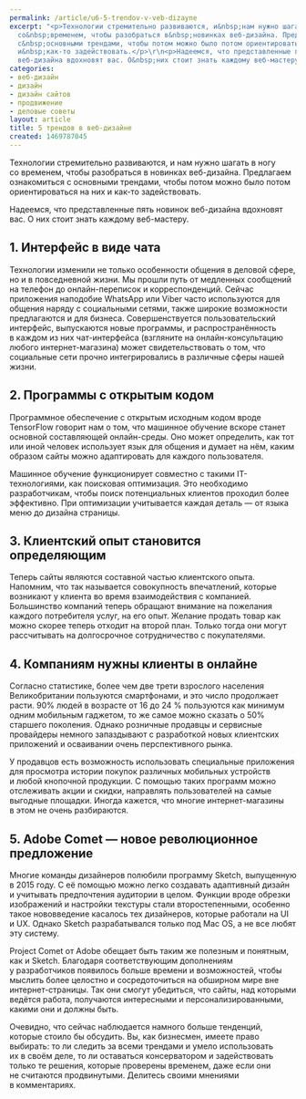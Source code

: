 ```yaml
---
permalink: /article/u6-5-trendov-v-veb-dizayne
excerpt: "<p>Технологии стремительно развиваются, и&nbsp;нам нужно шагать в&nbsp;ногу
  со&nbsp;временем, чтобы разобраться в&nbsp;новинках веб-дизайна. Предлагаем ознакомиться
  с&nbsp;основными трендами, чтобы потом можно было потом ориентироваться на&nbsp;них
  и&nbsp;как-то задействовать.</p>\r\n<p>Надеемся, что представленные пять новинок
  веб-дизайна вдохновят вас. О&nbsp;них стоит знать каждому веб-мастеру.</p>"
categories:
- веб-дизайн
- дизайн
- дизайн сайтов
- продвижение
- деловые советы
layout: article
title: 5 трендов в веб-дизайне
created: 1469787045
---
```

<p>Технологии стремительно развиваются, и&nbsp;нам нужно шагать в&nbsp;ногу со&nbsp;временем, чтобы разобраться в&nbsp;новинках веб-дизайна. Предлагаем ознакомиться с&nbsp;основными трендами, чтобы потом можно было потом ориентироваться на&nbsp;них и&nbsp;как-то задействовать.</p>
<p>Надеемся, что представленные пять новинок веб-дизайна вдохновят вас. О&nbsp;них стоит знать каждому веб-мастеру.</p>
<h2>1. Интерфейс в&nbsp;виде чата</h2>
<p>Технологии изменили не&nbsp;только особенности общения в&nbsp;деловой сфере, но&nbsp;и&nbsp;в&nbsp;повседневной жизни. Мы&nbsp;прошли путь от&nbsp;медленных сообщений на&nbsp;телефон до&nbsp;онлайн-переписок и&nbsp;корреспонденций. Сейчас приложения наподобие WhatsApp или Viber часто используются для общения наряду с&nbsp;социальными сетями, также широкие возможности предлагаются и&nbsp;для бизнеса. Совершенствуется пользовательский интерфейс, выпускаются новые программы, и&nbsp;распространённость в&nbsp;каждом из&nbsp;них чат-интерфейса (взгляните на&nbsp;онлайн-консультацию любого интернет-магазина) может свидетельствовать о&nbsp;том, что социальные сети прочно интегрировались в&nbsp;различные сферы нашей жизни.</p>
<h2>2. Программы с&nbsp;открытым кодом</h2>
<p>Программное обеспечение с&nbsp;открытым исходным кодом вроде TensorFlow говорит нам о&nbsp;том, что машинное обучение вскоре станет основной составляющей онлайн-среды. Оно может определить, как тот или иной человек использует язык для общения и&nbsp;думает на&nbsp;нём, каким образом сайты можно адаптировать для каждого пользователя.</p>
<p>Машинное обучение функционирует совместно с&nbsp;такими IT-технологиями, как поисковая оптимизация. Это необходимо разработчикам, чтобы поиск потенциальных клиентов проходил более эффективно. При оптимизации учитывается каждая деталь&nbsp;— от&nbsp;языка меню до&nbsp;дизайна страницы.</p>
<h2>3. Клиентский опыт становится определяющим</h2>
<p>Теперь сайты являются составной частью клиентского опыта. Напомним, что так называется совокупность впечатлений, которые возникают у&nbsp;клиента во&nbsp;время взаимодействия с&nbsp;компанией. Большинство компаний теперь обращают внимание на&nbsp;пожелания каждого потребителя услуг, на&nbsp;его опыт. Желание продать товар как можно скорее теперь отходит на&nbsp;второй план. Только тогда они могут рассчитывать на&nbsp;долгосрочное сотрудничество с&nbsp;покупателями.</p>
<h2>4. Компаниям нужны клиенты в&nbsp;онлайне</h2>
<p>Согласно статистике, более чем две трети взрослого населения Великобритании пользуются смартфонами, и&nbsp;это число продолжает расти.&nbsp;90% людей в&nbsp;возрасте от&nbsp;16&nbsp;до&nbsp;24&nbsp;% пользуются как минимум одним мобильным гаджетом, то&nbsp;же самое можно сказать о&nbsp;50% старшего поколения. Однако розничные продавцы и&nbsp;сервисные провайдеры немного запаздывают с&nbsp;разработкой новых клиентских приложений и&nbsp;осваивании очень перспективного рынка.</p>
<p>У&nbsp;продавцов есть возможность использовать специальные приложения для просмотра истории покупок различных мобильных устройств и&nbsp;любой кнопочной продукции. С&nbsp;помощью таких программ можно отслеживать акции и&nbsp;скидки, направлять пользователей на&nbsp;самые выгодные площадки. Иногда кажется, что многие интернет-магазины в&nbsp;этом не&nbsp;очень разбираются.</p>
<h2>5. Adobe Comet&nbsp;— новое революционное предложение</h2>
<p>Многие команды дизайнеров полюбили программу Sketch, выпущенную в&nbsp;2015&nbsp;году. С&nbsp;её&nbsp;помощью можно легко создавать адаптивный дизайн и&nbsp;учитывать предпочтения аудитории в&nbsp;целом. Функции вроде обрезки изображений и&nbsp;настройки текстуры стали второстепенными, особенно такое нововведение касалось тех дизайнеров, которые работали на&nbsp;UI и&nbsp;UX. Однако Sketch разрабатывался только под Mac&nbsp;OS, а&nbsp;не&nbsp;все любят эту систему.</p>
<p>Project Comet от&nbsp;Adobe обещает быть таким&nbsp;же полезным и&nbsp;понятным, как и&nbsp;Sketch. Благодаря соответствующим дополнениям у&nbsp;разработчиков появилось больше времени и&nbsp;возможностей, чтобы мыслить более целостно и&nbsp;сосредоточиться на&nbsp;обширном мире вне интернет-страницы. Так они смогут убедиться, что сайты, над которыми ведётся работа, получаются интересными и&nbsp;персонализированными, какими они и&nbsp;должны быть.</p><p>Очевидно, что сейчас наблюдается намного больше тенденций, которые стоило&nbsp;бы обсудить. Вы, как бизнесмен, имеете право выбирать: то&nbsp;ли следить за&nbsp;всеми трендами и&nbsp;умело использовать их&nbsp;в&nbsp;своём деле, то&nbsp;ли оставаться консерватором и&nbsp;задействовать только те&nbsp;решения, которые проверены временем, даже если они не&nbsp;считаются продвинутыми. Делитесь своими мнениями в&nbsp;комментариях.</p>
